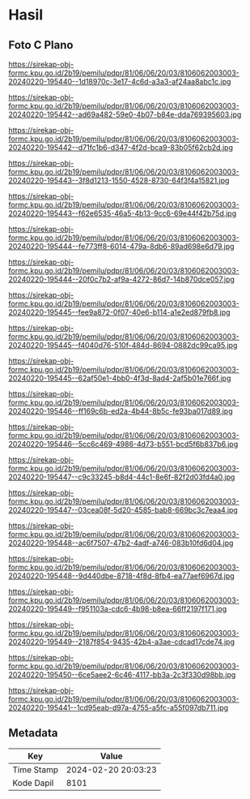 # Hasil

## Foto C Plano

https://sirekap-obj-formc.kpu.go.id/2b19/pemilu/pdpr/81/06/06/20/03/8106062003003-20240220-195440--1d18970c-3e17-4c6d-a3a3-af24aa8abc1c.jpg

https://sirekap-obj-formc.kpu.go.id/2b19/pemilu/pdpr/81/06/06/20/03/8106062003003-20240220-195442--ad69a482-59e0-4b07-b84e-dda769395603.jpg

https://sirekap-obj-formc.kpu.go.id/2b19/pemilu/pdpr/81/06/06/20/03/8106062003003-20240220-195442--d71fc1b6-d347-4f2d-bca9-83b05f62cb2d.jpg

https://sirekap-obj-formc.kpu.go.id/2b19/pemilu/pdpr/81/06/06/20/03/8106062003003-20240220-195443--3f8d1213-1550-4528-8730-64f3f4a15821.jpg

https://sirekap-obj-formc.kpu.go.id/2b19/pemilu/pdpr/81/06/06/20/03/8106062003003-20240220-195443--f62e6535-46a5-4b13-9cc6-69e44f42b75d.jpg

https://sirekap-obj-formc.kpu.go.id/2b19/pemilu/pdpr/81/06/06/20/03/8106062003003-20240220-195444--fe773ff8-6014-479a-8db6-89ad698e6d79.jpg

https://sirekap-obj-formc.kpu.go.id/2b19/pemilu/pdpr/81/06/06/20/03/8106062003003-20240220-195444--20f0c7b2-af9a-4272-86d7-14b870dce057.jpg

https://sirekap-obj-formc.kpu.go.id/2b19/pemilu/pdpr/81/06/06/20/03/8106062003003-20240220-195445--fee9a872-0f07-40e6-b114-a1e2ed879fb8.jpg

https://sirekap-obj-formc.kpu.go.id/2b19/pemilu/pdpr/81/06/06/20/03/8106062003003-20240220-195445--f4040d76-510f-484d-8694-0882dc99ca95.jpg

https://sirekap-obj-formc.kpu.go.id/2b19/pemilu/pdpr/81/06/06/20/03/8106062003003-20240220-195445--62af50e1-4bb0-4f3d-8ad4-2af5b01e766f.jpg

https://sirekap-obj-formc.kpu.go.id/2b19/pemilu/pdpr/81/06/06/20/03/8106062003003-20240220-195446--ff169c6b-ed2a-4b44-8b5c-fe93ba017d89.jpg

https://sirekap-obj-formc.kpu.go.id/2b19/pemilu/pdpr/81/06/06/20/03/8106062003003-20240220-195446--5cc6c469-4986-4d73-b551-bcd5f6b837b6.jpg

https://sirekap-obj-formc.kpu.go.id/2b19/pemilu/pdpr/81/06/06/20/03/8106062003003-20240220-195447--c9c33245-b8d4-44c1-8e6f-82f2d03fd4a0.jpg

https://sirekap-obj-formc.kpu.go.id/2b19/pemilu/pdpr/81/06/06/20/03/8106062003003-20240220-195447--03cea08f-5d20-4585-bab8-669bc3c7eaa4.jpg

https://sirekap-obj-formc.kpu.go.id/2b19/pemilu/pdpr/81/06/06/20/03/8106062003003-20240220-195448--ac6f7507-47b2-4adf-a746-083b10fd6d04.jpg

https://sirekap-obj-formc.kpu.go.id/2b19/pemilu/pdpr/81/06/06/20/03/8106062003003-20240220-195448--9d440dbe-8718-4f8d-8fb4-ea77aef6967d.jpg

https://sirekap-obj-formc.kpu.go.id/2b19/pemilu/pdpr/81/06/06/20/03/8106062003003-20240220-195449--f951103a-cdc6-4b98-b8ea-66ff2197f171.jpg

https://sirekap-obj-formc.kpu.go.id/2b19/pemilu/pdpr/81/06/06/20/03/8106062003003-20240220-195449--2187f854-9435-42b4-a3ae-cdcad17cde74.jpg

https://sirekap-obj-formc.kpu.go.id/2b19/pemilu/pdpr/81/06/06/20/03/8106062003003-20240220-195450--6ce5aee2-6c46-4117-bb3a-2c3f330d98bb.jpg

https://sirekap-obj-formc.kpu.go.id/2b19/pemilu/pdpr/81/06/06/20/03/8106062003003-20240220-195441--1cd95eab-d97a-4755-a5fc-a55f097db711.jpg


## Metadata

| Key        | Value               |
| ---------- | ------------------- |
| Time Stamp | 2024-02-20 20:03:23 |
| Kode Dapil | 8101                |



